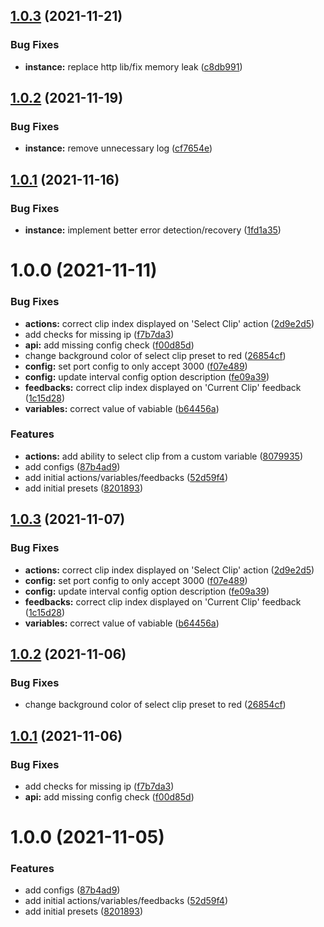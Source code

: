 ## [1.0.3](https://github.com/bitfocus/companion-module-bytehive-playoutbee/compare/v1.0.2...v1.0.3) (2021-11-21)


### Bug Fixes

* **instance:** replace http lib/fix memory leak ([c8db991](https://github.com/bitfocus/companion-module-bytehive-playoutbee/commit/c8db991e248f8d361c0e5f2bca0ac1cf817b85e7))

## [1.0.2](https://github.com/bitfocus/companion-module-bytehive-playoutbee/compare/v1.0.1...v1.0.2) (2021-11-19)


### Bug Fixes

* **instance:** remove unnecessary log ([cf7654e](https://github.com/bitfocus/companion-module-bytehive-playoutbee/commit/cf7654ea9c804cb0aede6528a58a7fcdaee388f2))

## [1.0.1](https://github.com/bitfocus/companion-module-bytehive-playoutbee/compare/v1.0.0...v1.0.1) (2021-11-16)


### Bug Fixes

* **instance:** implement better error detection/recovery ([1fd1a35](https://github.com/bitfocus/companion-module-bytehive-playoutbee/commit/1fd1a3566ec418291cd14b4a70953537c7daa1a9))

# 1.0.0 (2021-11-11)


### Bug Fixes

* **actions:** correct clip index displayed on 'Select Clip' action ([2d9e2d5](https://github.com/bitfocus/companion-module-bytehive-playoutbee/commit/2d9e2d5cae29f3e75df653ad2a0c92f6431a0af4))
* add checks for missing ip ([f7b7da3](https://github.com/bitfocus/companion-module-bytehive-playoutbee/commit/f7b7da3e258c92a6d392a7ad12fc31a5aa76da75))
* **api:** add missing config check ([f00d85d](https://github.com/bitfocus/companion-module-bytehive-playoutbee/commit/f00d85d8825a4aa24ca438488e855836be915915))
* change background color of select clip preset to red ([26854cf](https://github.com/bitfocus/companion-module-bytehive-playoutbee/commit/26854cf432dfd6cd220b4e7b052c113e3fe6e539))
* **config:** set port config to only accept 3000 ([f07e489](https://github.com/bitfocus/companion-module-bytehive-playoutbee/commit/f07e489ff7a619866d1a1449cfa4fea6e6d8afe6))
* **config:** update interval config option description ([fe09a39](https://github.com/bitfocus/companion-module-bytehive-playoutbee/commit/fe09a3993a84275645241f7f4a69d7d744c3d108))
* **feedbacks:** correct clip index displayed on 'Current Clip' feedback ([1c15d28](https://github.com/bitfocus/companion-module-bytehive-playoutbee/commit/1c15d2834d801b3247c77167d920a8dcb83baec2))
* **variables:** correct value of  vabiable ([b64456a](https://github.com/bitfocus/companion-module-bytehive-playoutbee/commit/b64456a73f09e4919aa5a9bbf4b1e6cffbb38c30))


### Features

* **actions:** add ability to select clip from a custom variable ([8079935](https://github.com/bitfocus/companion-module-bytehive-playoutbee/commit/8079935d125cf2cbf90f04aea6da9a10740a5d9c))
* add configs ([87b4ad9](https://github.com/bitfocus/companion-module-bytehive-playoutbee/commit/87b4ad9896728503b4fa0f1ec13a8abc119d4227))
* add initial actions/variables/feedbacks ([52d59f4](https://github.com/bitfocus/companion-module-bytehive-playoutbee/commit/52d59f4a627132263df033f8a562c3636f7b7137))
* add initial presets ([8201893](https://github.com/bitfocus/companion-module-bytehive-playoutbee/commit/82018932d6a3783ab4fd08cd734f4d4baa1525e8))

## [1.0.3](https://github.com/estilles/companion-module-bytehive-playoutbee/compare/v1.0.2...v1.0.3) (2021-11-07)


### Bug Fixes

* **actions:** correct clip index displayed on 'Select Clip' action ([2d9e2d5](https://github.com/estilles/companion-module-bytehive-playoutbee/commit/2d9e2d5cae29f3e75df653ad2a0c92f6431a0af4))
* **config:** set port config to only accept 3000 ([f07e489](https://github.com/estilles/companion-module-bytehive-playoutbee/commit/f07e489ff7a619866d1a1449cfa4fea6e6d8afe6))
* **config:** update interval config option description ([fe09a39](https://github.com/estilles/companion-module-bytehive-playoutbee/commit/fe09a3993a84275645241f7f4a69d7d744c3d108))
* **feedbacks:** correct clip index displayed on 'Current Clip' feedback ([1c15d28](https://github.com/estilles/companion-module-bytehive-playoutbee/commit/1c15d2834d801b3247c77167d920a8dcb83baec2))
* **variables:** correct value of  vabiable ([b64456a](https://github.com/estilles/companion-module-bytehive-playoutbee/commit/b64456a73f09e4919aa5a9bbf4b1e6cffbb38c30))

## [1.0.2](https://github.com/estilles/companion-module-bytehive-playoutbee/compare/v1.0.1...v1.0.2) (2021-11-06)


### Bug Fixes

* change background color of select clip preset to red ([26854cf](https://github.com/estilles/companion-module-bytehive-playoutbee/commit/26854cf432dfd6cd220b4e7b052c113e3fe6e539))

## [1.0.1](https://github.com/estilles/companion-module-bytehive-playoutbee/compare/v1.0.0...v1.0.1) (2021-11-06)


### Bug Fixes

* add checks for missing ip ([f7b7da3](https://github.com/estilles/companion-module-bytehive-playoutbee/commit/f7b7da3e258c92a6d392a7ad12fc31a5aa76da75))
* **api:** add missing config check ([f00d85d](https://github.com/estilles/companion-module-bytehive-playoutbee/commit/f00d85d8825a4aa24ca438488e855836be915915))

# 1.0.0 (2021-11-05)


### Features

* add configs ([87b4ad9](https://github.com/estilles/companion-module-bytehive-playoutbee/commit/87b4ad9896728503b4fa0f1ec13a8abc119d4227))
* add initial actions/variables/feedbacks ([52d59f4](https://github.com/estilles/companion-module-bytehive-playoutbee/commit/52d59f4a627132263df033f8a562c3636f7b7137))
* add initial presets ([8201893](https://github.com/estilles/companion-module-bytehive-playoutbee/commit/82018932d6a3783ab4fd08cd734f4d4baa1525e8))
